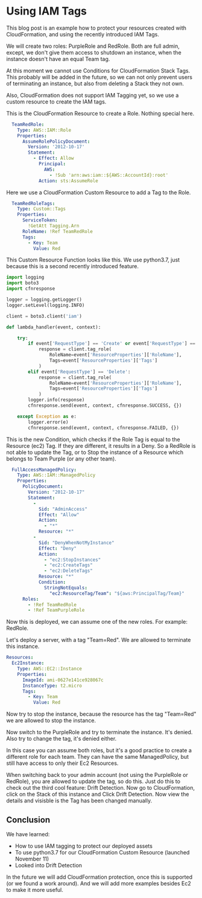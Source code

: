# Using IAM Tags

This blog post is an example how to protect your resources created with CloudFormation, and using the recently introduced IAM Tags.

We will create two roles: PurpleRole and RedRole. Both are full admin, except, we don't give them access to shutdown an instance, when the instance doesn't have an equal Team tag.

At this moment we cannot use Conditions for CloudFormation Stack Tags. This probably will be added in the future, so we can not only prevent users of terminating an instance, but also from deleting a Stack they not own.

Also, CloudFormation does not support IAM Tagging yet, so we use a custom resource to create the IAM tags.

This is the CloudFormation Resource to create a Role. Nothing special here.

```yaml
  TeamRedRole:
    Type: AWS::IAM::Role
    Properties: 
      AssumeRolePolicyDocument:
        Version: '2012-10-17'
        Statement:
          - Effect: Allow
            Principal:
              AWS:
                - !Sub 'arn:aws:iam::${AWS::AccountId}:root'
            Action: sts:AssumeRole
```

Here we use a CloudFormation Custom Resource to add a Tag to the Role.

```yaml
  TeamRedRoleTags:
    Type: Custom::Tags
    Properties:
      ServiceToken:
        !GetAtt Tagging.Arn
      RoleName: !Ref TeamRedRole
      Tags:
        - Key: Team
          Value: Red
```

This Custom Resource Function looks like this. We use python3.7, just because this is a second recently introduced feature.

```python
import logging
import boto3
import cfnresponse

logger = logging.getLogger()
logger.setLevel(logging.INFO)

client = boto3.client('iam')

def lambda_handler(event, context):

    try:
        if event['RequestType'] == 'Create' or event['RequestType'] == 'Update':
            response = client.tag_role(
                RoleName=event['ResourceProperties']['RoleName'],
                Tags=event['ResourceProperties']['Tags']
            )
        elif event['RequestType'] == 'Delete':
            response = client.tag_role(
                RoleName=event['ResourceProperties']['RoleName'],
                Tags=event['ResourceProperties']['Tags']
            )
        logger.info(response)
        cfnresponse.send(event, context, cfnresponse.SUCCESS, {})

    except Exception as e:
        logger.error(e)
        cfnresponse.send(event, context, cfnresponse.FAILED, {})
```

This is the new Condition, which checks if the Role Tag is equal to the Resource (ec2) Tag. If they are different, it results in a Deny. So a RedRole is not able to update the Tag, or to Stop the instance of a Resource which belongs to Team Purple (or any other team). 

```yaml
  FullAccessManagedPolicy:
    Type: AWS::IAM::ManagedPolicy
    Properties:
      PolicyDocument:
        Version: "2012-10-17"
        Statement:
          - 
            Sid: "AdminAccess"
            Effect: "Allow"
            Action:
              - "*"
            Resource: "*"
          - 
            Sid: "DenyWhenNotMyInstance"
            Effect: "Deny"
            Action:
              - "ec2:StopInstances"
              - "ec2:CreateTags"
              - "ec2:DeleteTags"
            Resource: "*"
            Condition:
              StringNotEquals:
                "ec2:ResourceTag/Team": "${aws:PrincipalTag/Team}"
      Roles:
        - !Ref TeamRedRole
        - !Ref TeamPurpleRole
```

Now this is deployed, we can assume one of the new roles. For example: RedRole.

Let's deploy a server, with a tag "Team=Red". We are allowed to terminate this instance.

```yaml
Resources:
  Ec2Instance:
    Type: AWS::EC2::Instance
    Properties:
      ImageId: ami-0627e141ce928067c
      InstanceType: t2.micro
      Tags:
        - Key: Team
          Value: Red
```

Now try to stop the instance, because the resource has the tag "Team=Red" we are allowed to stop the instance.

Now switch to the PurpleRole and try to terminate the instance. It's denied. Also try to change the tag, it's denied either.

In this case you can assume both roles, but it's a good practice to create a different role for each team. They can have the same ManagedPolicy, but still have access to only their Ec2 Resources.

When switching back to your admin account (not using the PurpleRole or RedRole), you are allowed to update the tag, so do this. Just do this to check out the third cool feature: Drift Detection. Now go to CloudFormation, click on the Stack of this instance and Click Drift Detection. Now view the details and visisble is the Tag has been changed manually. 

## Conclusion

We have learned:

* How to use IAM tagging to protect our deployed assets
* To use python3.7 for our CloudFormation Custom Resource (launched November 11)
* Looked into Drift Detection

In the future we will add CloudFormation protection, once this is supported (or we found a work around). And we will add more examples besides Ec2 to make it more useful. 
